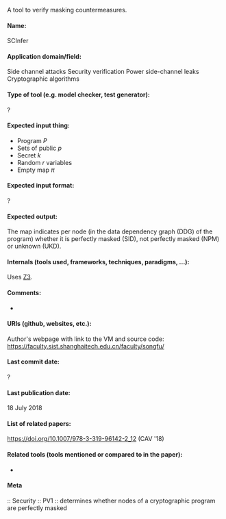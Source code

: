 A tool to verify masking countermeasures.

#### Name:
SCInfer

#### Application domain/field:
Side channel attacks
Security verification
Power side-channel leaks
Cryptographic algorithms

#### Type of tool (e.g. model checker, test generator):
?

#### Expected input thing:
- Program $P$
- Sets of public $p$
- Secret $k$
- Random $r$ variables
- Empty map $\pi$

#### Expected input format:
?

#### Expected output:
The map indicates per node (in the data dependency graph (DDG) of the program) whether it is perfectly masked (SID), not perfectly masked (NPM) or unknown (UKD).

#### Internals (tools used, frameworks, techniques, paradigms, ...):
Uses [Z3](Solvers/SMT/Z3.md).

#### Comments:
-

#### URIs (github, websites, etc.):
Author's webpage with link to the VM and source code: https://faculty.sist.shanghaitech.edu.cn/faculty/songfu/

#### Last commit date:
?

#### Last publication date:
18 July 2018

#### List of related papers:
https://doi.org/10.1007/978-3-319-96142-2_12 (CAV '18)

#### Related tools (tools mentioned or compared to in the paper):
-

#### Meta
:: Security
:: PV1 :: determines whether nodes of a cryptographic program are perfectly masked